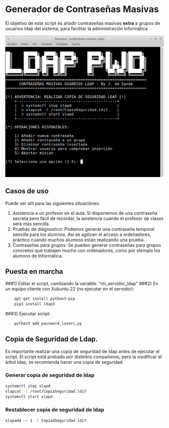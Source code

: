 # Generador de Contraseñas Masivas

El objetivo de este script es añadir contraseñas masivas **extra** a grupos de usuarios ldap del sistema,
para facilitar la administración informática

 ![A sample image](ldapPWD.png)

## Casos de uso

Puede ser útil para las siguientes situaciónes:

1. Asistencia a un profesor en el aula:
   Si disponemos de una contraseña secreta pero fácil de recordar, la asistencia cuando el profesor da clases será más sencilla.
2. Pruebas de diágnostico:
   Podemos generar una contraseña temporal sencilla para los alumnos. Así se agilizan el acceso a ordenadores, práctico cuando muchos alumnos están realizando una prueba.
3. Contraseñas para grupos:
   Se pueden generar contraseñas para grupos concretos que trabajen mucho con ordenadores, como por elemplo los alumnos de Informática.


## Puesta en marcha

###1) Editar el script, cambiando la variable: "mi_servidor_ldap"
###2) En un equipo cliente con Xubuntu 22 (no ejecutar en el servidor): 
```bash
    apt-get install python3-pip
    pip3 install ldap3
```
###3) Ejecutar script: 
```bash
    python3 add_password_lusers.py
```

## Copia de Seguridad de Ldap.

Es importante realizar una copia de seguridad de ldap antes de ejecutar el script.
El script está probado por distintos compañeros, pero la modificar el árbol ldap, se recomienda hacer una copia de seguridad.

### Generar copia de seguridad de ldap
```bash
systemctl stop slapd                   
slapcat -l /root/CopiaSeguridad.ldif    
systemctl start slapd                                                                    
```

### Restablecer copia de seguridad de ldap
```bash
slapadd -n 1 -l CopiadSeguridad.ldif
```
